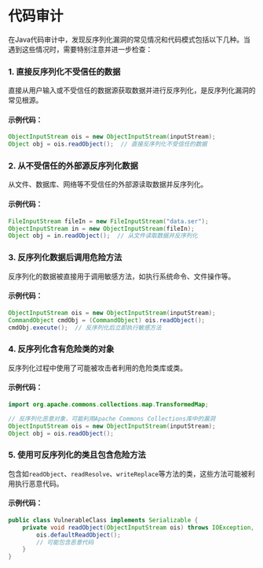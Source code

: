 # 代码审计

在Java代码审计中，发现反序列化漏洞的常见情况和代码模式包括以下几种。当遇到这些情况时，需要特别注意并进一步检查：

### 1. 直接反序列化不受信任的数据

直接从用户输入或不受信任的数据源获取数据并进行反序列化，是反序列化漏洞的常见根源。

#### 示例代码：

```java
ObjectInputStream ois = new ObjectInputStream(inputStream);
Object obj = ois.readObject();  // 直接反序列化不受信任的数据
```

### 2. 从不受信任的外部源反序列化数据

从文件、数据库、网络等不受信任的外部源读取数据并反序列化。

#### 示例代码：

```java
FileInputStream fileIn = new FileInputStream("data.ser");
ObjectInputStream in = new ObjectInputStream(fileIn);
Object obj = in.readObject();  // 从文件读取数据并反序列化
```

### 3. 反序列化数据后调用危险方法

反序列化的数据被直接用于调用敏感方法，如执行系统命令、文件操作等。

#### 示例代码：

```java
ObjectInputStream ois = new ObjectInputStream(inputStream);
CommandObject cmdObj = (CommandObject) ois.readObject();
cmdObj.execute();  // 反序列化后立即执行敏感方法
```

### 4. 反序列化含有危险类的对象

反序列化过程中使用了可能被攻击者利用的危险类库或类。

#### 示例代码：

```java
import org.apache.commons.collections.map.TransformedMap;

// 反序列化恶意对象，可能利用Apache Commons Collections库中的漏洞
ObjectInputStream ois = new ObjectInputStream(inputStream);
Object obj = ois.readObject();
```

### 5. 使用可反序列化的类且包含危险方法

包含如`readObject`、`readResolve`、`writeReplace`等方法的类，这些方法可能被利用执行恶意代码。

#### 示例代码：

```java
public class VulnerableClass implements Serializable {
    private void readObject(ObjectInputStream ois) throws IOException, ClassNotFoundException {
        ois.defaultReadObject();
        // 可能包含恶意代码
    }
}
```